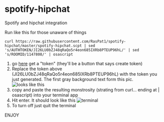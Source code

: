 spotify-hipchat
===============

Spotify and hipchat integration

Run like this for those unaware of things

`
curl https://raw.githubusercontent.com/RasPat1/spotify-hipchat/master/spotify-hipchat.scpt | sed 's/AUTHTOKEN/JI26LU0bZJ48qRaQo5r4eon685IXRb8PTEUP96hL/' | sed 's/ROOMID/1147808/' | osascript
`


1. go [here](https://shoptiques.hipchat.com/account/confirm_password?redirect_to=/account/api) get a "token" (they'll be a button that says create token)
2. Replace the token above (JI26LU0bZJ48qRaQo5r4eon685IXRb8PTEUP96hL) with the token you just generated. The first gray background text form this pic. ![looks like this](https://www.dropbox.com/s/ddylimopknngpjf/Screenshot%202015-02-11%2015.08.59.png?dl=0)
3. copy and paste the resulting monstrosity (strating from curl... ending at | osascript) into your terminal app
4. Hit enter. It should look like this ![terminal](https://www.dropbox.com/s/kdm3bty7xpnb9po/Screenshot%202015-02-11%2015.12.26.png?dl=0)
5. To turn off just quit the terminal
 

ENJOY

